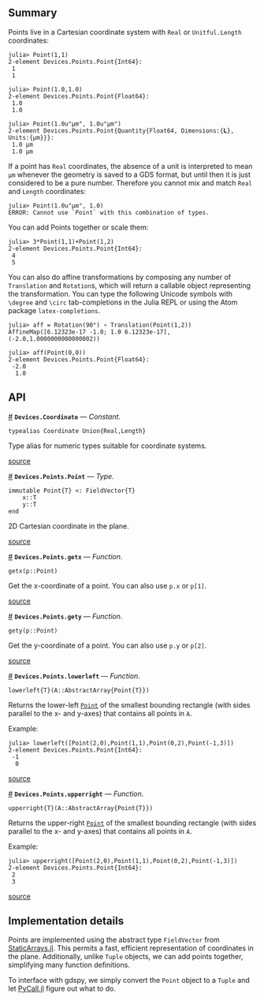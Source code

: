 


<a id='Summary-1'></a>

## Summary


Points live in a Cartesian coordinate system with `Real` or `Unitful.Length` coordinates:


```jlcon
julia> Point(1,1)
2-element Devices.Points.Point{Int64}:
 1
 1

julia> Point(1.0,1.0)
2-element Devices.Points.Point{Float64}:
 1.0
 1.0

julia> Point(1.0u"μm", 1.0u"μm")
2-element Devices.Points.Point{Quantity{Float64, Dimensions:{𝐋}, Units:{μm}}}:
 1.0 μm
 1.0 μm
```


If a point has `Real` coordinates, the absence of a unit is interpreted to mean `μm` whenever the geometry is saved to a GDS format, but until then it is just considered to be a pure number. Therefore you cannot mix and match `Real` and `Length` coordinates:


```jlcon
julia> Point(1.0u"μm", 1.0)
ERROR: Cannot use `Point` with this combination of types.
```


You can add Points together or scale them:


```jlcon
julia> 3*Point(1,1)+Point(1,2)
2-element Devices.Points.Point{Int64}:
 4
 5
```


You can also do affine transformations by composing any number of `Translation` and `Rotation`s, which will return a callable object representing the transformation. You can type the following Unicode symbols with `\degree` and `\circ` tab-completions in the Julia REPL or using the Atom package `latex-completions`.


```jlcon
julia> aff = Rotation(90°) ∘ Translation(Point(1,2))
AffineMap([6.12323e-17 -1.0; 1.0 6.12323e-17], (-2.0,1.0000000000000002))

julia> aff(Point(0,0))
2-element Devices.Points.Point{Float64}:
 -2.0
  1.0
```


<a id='API-1'></a>

## API

<a id='Devices.Coordinate' href='#Devices.Coordinate'>#</a>
**`Devices.Coordinate`** &mdash; *Constant*.



```
typealias Coordinate Union{Real,Length}
```

Type alias for numeric types suitable for coordinate systems.


<a target='_blank' href='https://github.com/PainterQubits/Devices.jl/tree/811642fbd6b286c3f02c598a3f896a3377fbc8a7/src/Devices.jl#L47-L53' class='documenter-source'>source</a><br>

<a id='Devices.Points.Point' href='#Devices.Points.Point'>#</a>
**`Devices.Points.Point`** &mdash; *Type*.



```
immutable Point{T} <: FieldVector{T}
    x::T
    y::T
end
```

2D Cartesian coordinate in the plane.


<a target='_blank' href='https://github.com/PainterQubits/Devices.jl/tree/811642fbd6b286c3f02c598a3f896a3377fbc8a7/src/points.jl#L15-L24' class='documenter-source'>source</a><br>

<a id='Devices.Points.getx' href='#Devices.Points.getx'>#</a>
**`Devices.Points.getx`** &mdash; *Function*.



```
getx(p::Point)
```

Get the x-coordinate of a point. You can also use `p.x` or `p[1]`.


<a target='_blank' href='https://github.com/PainterQubits/Devices.jl/tree/811642fbd6b286c3f02c598a3f896a3377fbc8a7/src/points.jl#L47-L53' class='documenter-source'>source</a><br>

<a id='Devices.Points.gety' href='#Devices.Points.gety'>#</a>
**`Devices.Points.gety`** &mdash; *Function*.



```
gety(p::Point)
```

Get the y-coordinate of a point. You can also use `p.y` or `p[2]`.


<a target='_blank' href='https://github.com/PainterQubits/Devices.jl/tree/811642fbd6b286c3f02c598a3f896a3377fbc8a7/src/points.jl#L56-L62' class='documenter-source'>source</a><br>

<a id='Devices.Points.lowerleft' href='#Devices.Points.lowerleft'>#</a>
**`Devices.Points.lowerleft`** &mdash; *Function*.



```
lowerleft{T}(A::AbstractArray{Point{T}})
```

Returns the lower-left [`Point`](points.md#Devices.Points.Point) of the smallest bounding rectangle (with sides parallel to the x- and y-axes) that contains all points in `A`.

Example:

```jlcon
julia> lowerleft([Point(2,0),Point(1,1),Point(0,2),Point(-1,3)])
2-element Devices.Points.Point{Int64}:
 -1
  0
```


<a target='_blank' href='https://github.com/PainterQubits/Devices.jl/tree/811642fbd6b286c3f02c598a3f896a3377fbc8a7/src/points.jl#L89-L104' class='documenter-source'>source</a><br>

<a id='Devices.Points.upperright' href='#Devices.Points.upperright'>#</a>
**`Devices.Points.upperright`** &mdash; *Function*.



```
upperright{T}(A::AbstractArray{Point{T}})
```

Returns the upper-right [`Point`](points.md#Devices.Points.Point) of the smallest bounding rectangle (with sides parallel to the x- and y-axes) that contains all points in `A`.

Example:

```jlcon
julia> upperright([Point(2,0),Point(1,1),Point(0,2),Point(-1,3)])
2-element Devices.Points.Point{Int64}:
 2
 3
```


<a target='_blank' href='https://github.com/PainterQubits/Devices.jl/tree/811642fbd6b286c3f02c598a3f896a3377fbc8a7/src/points.jl#L112-L127' class='documenter-source'>source</a><br>


<a id='Implementation-details-1'></a>

## Implementation details


Points are implemented using the abstract type `FieldVector` from [StaticArrays.jl](https://github.com/JuliaArrays/StaticArrays.jl). This permits a fast, efficient representation of coordinates in the plane. Additionally, unlike `Tuple` objects, we can add points together, simplifying many function definitions.


To interface with gdspy, we simply convert the `Point` object to a `Tuple` and let [PyCall.jl](https://github.com/stevengj/PyCall.jl) figure out what to do.

